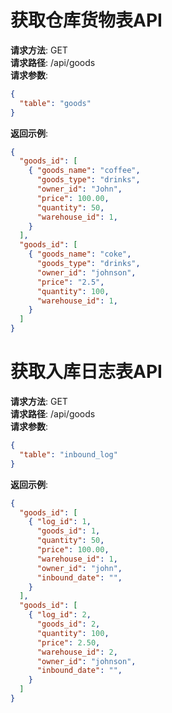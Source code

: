 # 获取仓库货物表API
**请求方法**: GET  
**请求路径**: /api/goods  
**请求参数**:
```json
{
  "table": "goods"
}
```

**返回示例**:
```json
{
  "goods_id": [
    { "goods_name": "coffee",
      "goods_type": "drinks",
      "owner_id": "John",
      "price": 100.00,
      "quantity": 50, 
      "warehouse_id": 1,
    }
  ],
  "goods_id": [
    { "goods_name": "coke",
      "goods_type": "drinks",
      "owner_id": "johnson",
      "price": "2.5",
      "quantity": 100, 
      "warehouse_id": 1,
    }
  ]
}
```

# 获取入库日志表API
**请求方法**: GET  
**请求路径**: /api/goods  
**请求参数**:
```json
{
  "table": "inbound_log"
}
```

**返回示例**:
```json
{
  "goods_id": [
    { "log_id": 1,
      "goods_id": 1,
      "quantity": 50,
      "price": 100.00,
      "warehouse_id": 1,
      "owner_id": "john",
      "inbound_date": "",
    }
  ],
  "goods_id": [
    { "log_id": 2,
      "goods_id": 2,
      "quantity": 100,
      "price": 2.50,
      "warehouse_id": 2,
      "owner_id": "johnson",
      "inbound_date": "",
    }
  ]
}
```